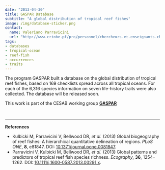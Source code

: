 ```yaml
---
date: "2013-04-30"
title: GASPAR Database
subtitle: "A global distribution of tropical reef fishes"
image: /img/database-sticker.png
contact:
  name: Valeriano Parravicini
  url: "http://www.criobe.pf/pro/personnel/chercheurs-et-enseignants-chercheurs/valeriano-parravicini"
tags:
- databases
- tropical-ocean
- reef-fish
- occurrences
- traits
---
```


The program GASPAR built a database on the global distribution of tropical reef fishes, based on 169 checklists spread across all tropical oceans. For each of the 6,316 species information on seven life-history traits were also collected. The database will be released soon.

This work is part of the CESAB working group [**GASPAR**](https://www.fondationbiodiversite.fr/en/the-frb-in-action/programs-and-projects/le-cesab/gaspar/)


<!--more-->

<br />
<hr />

**References**

- Kulbicki M, Parravicini V, Bellwood DR, _et al._ (2013) Global biogeography of reef fishes: A hierarchical quantitative delineation of regions. _PLoS ONE_, **8**, e81847. DOI: [10.1371/journal.pone.0081847](https://doi.org/10.1371/journal.pone.0081847).
- Parravicini V, Kulbicki M, Bellwood DR, _et al._ (2013) Global patterns and predictors of tropical reef fish species richness. _Ecography_, **36**, 1254–1262. DOI: [10.1111/j.1600-0587.2013.00291.x](https://doi.org/10.1111/j.1600-0587.2013.00291.x).
